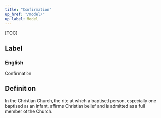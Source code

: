 ```yaml
---
title: "Confirmation"
up_href: "/model/"
up_label: Model
---
```


[TOC]

## Label

### English
Confirmation


## Definition
In the Christian Church, the rite at which a baptised person, especially one baptised as an infant, affirms Christian belief and is admitted as a full member of the Church. 


    
